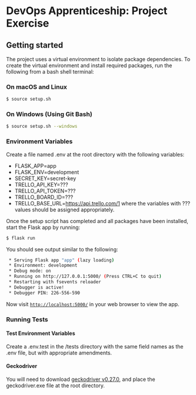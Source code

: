 # DevOps Apprenticeship: Project Exercise

## Getting started

The project uses a virtual environment to isolate package dependencies. To create the virtual environment and install required packages, run the following from a bash shell terminal:

### On macOS and Linux
```bash
$ source setup.sh
```
### On Windows (Using Git Bash)
```bash
$ source setup.sh --windows
```

### Environment Variables
Create a file named .env at the root directory with the following variables:
 * FLASK_APP=app
 * FLASK_ENV=development
 * SECRET_KEY=secret-key
 * TRELLO_API_KEY=???
 * TRELLO_API_TOKEN=???
 * TRELLO_BOARD_ID=???
 * TRELLO_BASE_URL=https://api.trello.com/1
where the variables with ??? values should be assigned appropriately.

Once the setup script has completed and all packages have been installed, start the Flask app by running:
```bash
$ flask run
```

You should see output similar to the following:
```bash
 * Serving Flask app "app" (lazy loading)
 * Environment: development
 * Debug mode: on
 * Running on http://127.0.0.1:5000/ (Press CTRL+C to quit)
 * Restarting with fsevents reloader
 * Debugger is active!
 * Debugger PIN: 226-556-590
```
Now visit [`http://localhost:5000/`](http://localhost:5000/) in your web browser to view the app.

### Running Tests

#### Test Environment Variables
Create a .env.test in the /tests directory with the same field names as the .env file, but with appropriate amendments.
#### Geckodriver
You will need to download [geckodriver v0.27.0](https://github.com/mozilla/geckodriver/releases/tag/v0.27.0), and place the geckodriver.exe file at the root directory.